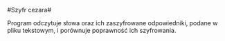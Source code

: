#Szyfr cezara#

Program odczytuje słowa oraz ich zaszyfrowane odpowiedniki, podane w pliku tekstowym, i porównuje poprawność ich szyfrowania.

